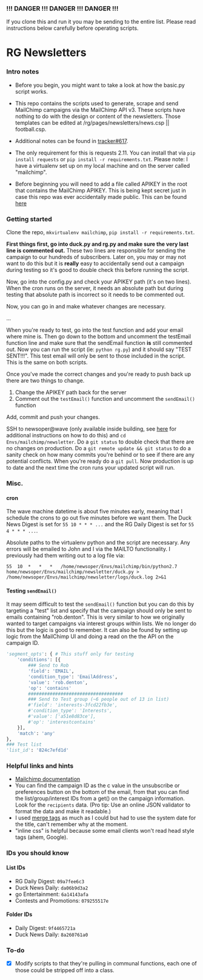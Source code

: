 ### !!! DANGER !!! DANGER !!! DANGER !!!

If you clone this and run it you may be sending to the entire list. Please read instructions below carefully before operating scripts.

# RG Newsletters

### Intro notes

* Before you begin, you might want to take a look at how the basic.py script works.

* This repo contains the scripts used to generate, scrape and send MailChimp campaigns via the MailChimp API v3. These scripts have nothing to do with the design or content of the newsletters. Those templates can be edited at /rg/pages/newsletters/news.csp || football.csp.

* Additional notes can be found in [tracker#617](https://github.com/registerguard/tracker/issues/617).

* The only requirement for this is requests 2.11. You can install that via `pip install requests` or `pip install -r requirements.txt`. Please note: I have a virtualenv set up on my local machine and on the server called "mailchimp".

* Before beginning you will need to add a file called APIKEY in the root that contains the MailChimp APIKEY. This is being kept secret just in case this repo was ever accidentally made public. This can be found [here](https://us2.admin.mailchimp.com/account/api/)

### Getting started

Clone the repo, `mkvirtualenv mailchimp`, `pip install -r requirements.txt`.

**First things first, go into duck.py and rg.py and make sure the very last line is commented out.** These two lines are responsible for sending the campaign to our hundreds of subscribers. Later on, you may or may not want to do this but it is **really** easy to accidentally send out a campaign during testing so it's good to double check this before running the script.

Now, go into the config.py and check your APIKEY path (it's on two lines). When the cron runs on the server, it needs an absolute path but during testing that absolute path is incorrect so it needs to be commented out.

Now, you can go in and make whatever changes are necessary.

...

When you're ready to test, go into the test function and add your email where mine is. Then go down to the bottom and uncomment the testEmail function line and make sure that the sendEmail function **is** still commented out. Now you can run the script (ie: `python rg.py`) and it should say "TEST SENT!!!". This test email will only be sent to those included in the script. This is the same on both scripts.

Once you've made the correct changes and you're ready to push back up there are two things to change.

1. Change the APIKEY path back for the server
2. Comment out the `testEmail()` function and uncomment the `sendEmail()` function

Add, commit and push your changes.

SSH to newsoper@wave (only available inside building, see [here](https://github.com/registerguard/tracker/wiki/Accessing-Wave%2C-the-cron-machine) for additional instructions on how to do this) and `cd Envs/mailchimp/newsletter`. Do a `git status` to double check that there are no changes on production. Do a `git remote update && git status` to do a sanity check on how many commits you're behind or to see if there are any potential conflicts. When you're ready do a `git pull`. Now production is up to date and the next time the cron runs your updated script will run.

### Misc.

#### cron

The wave machine datetime is about five minutes early, meaning that I schedule the crons to go out five minutes before we want them. The Duck News Digest is set for `55 10 * * * ...` and the RG Daily Digest is set for `55 4 * * * ...`.

Absolute paths to the virtualenv python and the script are necessary. Any errors will be emailed to John and I via the MAILTO functionality. I previously had them writing out to a log file via:

```
55	10	*	*	*	/home/newsoper/Envs/mailchimp/bin/python2.7  home/newsoper/Envs/mailchimp/newsletter/duck.py > /home/newsoper/Envs/mailchimp/newsletter/logs/duck.log 2>&1
```

#### Testing `sendEmail()`

It may seem difficult to test the `sendEmail()` function but you can do this by targeting a "test" list and specify that the campaign should only be sent to emails containing "rob.denton". This is very similar to how we originally wanted to target campaigns via interest groups within lists. We no longer do this but the logic is good to remember. It can also be found by setting up logic from the MailChimp UI and doing a read on the the API on the campaign ID.

```python
'segment_opts': { # This stuff only for testing
    'conditions': [{
        ### Send to Rob
        'field': 'EMAIL',
        'condition_type': 'EmailAddress',
        'value': 'rob.denton',
        'op': 'contains'
        ###################################
        ### Send to Test group (~6 people out of 13 in list)
        #'field': 'interests-3fcd22fb3e',
        #'condition_type': 'Interests',
        #'value': ['a51e8d83ce'],
        #'op': 'interestcontains'
    }],
    'match': 'any'
},
### Test list
'list_id': '824c7efd1d'
```

### Helpful links and hints

* [Mailchimp documentation](http://developer.mailchimp.com/documentation/mailchimp/reference/overview/)
* You can find the campaign ID as the c value in the unsubscribe or preferences button on the bottom of the email, from that you can find the list/group/interest IDs from a get() on the campaign information. Look for the `recipients` data. (Pro tip: Use an online JSON validator to format the data and make it readable.)
* I used [merge tags](http://kb.mailchimp.com/merge-tags/all-the-merge-tags-cheat-sheet) as much as I could but had to use the system date for the title, can't remember why at the moment.
* "inline css" is helpful because some email clients won't read head style tags (ahem, Google).

### IDs you should know

#### List IDs

* RG Daily Digest: `09a7fee6c3`
* Duck News Daily: `da06b9d3a2`
* go Entertainment: `6a14143afa`
* Contests and Promotions: `079255517e`

#### Folder IDs

* Daily Digest: `9f4465721a`
* Duck News Daily: `8a260761a0`

### To-do

* [x] Modify scripts to that they're pulling in communal functions, each one of those could be stripped off into a class.
